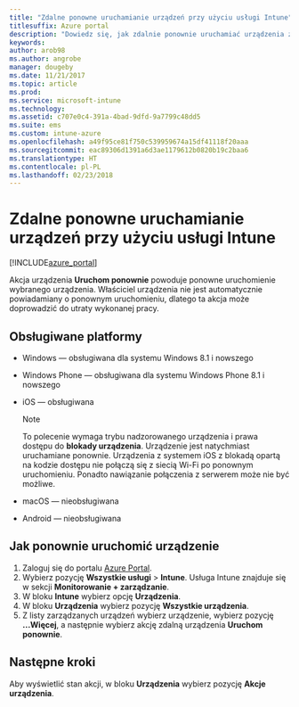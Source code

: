 ```yaml
---
title: "Zdalne ponowne uruchamianie urządzeń przy użyciu usługi Intune"
titlesuffix: Azure portal
description: "Dowiedz się, jak zdalnie ponownie uruchamiać urządzenia za pomocą akcji ponownego uruchomienia urządzenia."
keywords: 
author: arob98
ms.author: angrobe
manager: dougeby
ms.date: 11/21/2017
ms.topic: article
ms.prod: 
ms.service: microsoft-intune
ms.technology: 
ms.assetid: c707e0c4-391a-4bad-9dfd-9a7799c48dd5
ms.suite: ems
ms.custom: intune-azure
ms.openlocfilehash: a49f95ce81f750c539959674a15df41118f20aaa
ms.sourcegitcommit: eac89306d1391a6d3ae1179612b0820b19c2baa6
ms.translationtype: HT
ms.contentlocale: pl-PL
ms.lasthandoff: 02/23/2018
---
```

# <a name="remotely-restart-devices-with-intune"></a>Zdalne ponowne uruchamianie urządzeń przy użyciu usługi Intune


[!INCLUDE[azure_portal](./includes/azure_portal.md)]

Akcja urządzenia **Uruchom ponownie** powoduje ponowne uruchomienie wybranego urządzenia. Właściciel urządzenia nie jest automatycznie powiadamiany o ponownym uruchomieniu, dlatego ta akcja może doprowadzić do utraty wykonanej pracy.

## <a name="supported-platforms"></a>Obsługiwane platformy

- Windows — obsługiwana dla systemu Windows 8.1 i nowszego
- Windows Phone — obsługiwana dla systemu Windows Phone 8.1 i nowszego
- iOS — obsługiwana

    > [!Note]  
    > To polecenie wymaga trybu nadzorowanego urządzenia i prawa dostępu do **blokady urządzenia**. Urządzenie jest natychmiast uruchamiane ponownie. Urządzenia z systemem iOS z blokadą opartą na kodzie dostępu nie połączą się z siecią Wi-Fi po ponownym uruchomieniu. Ponadto nawiązanie połączenia z serwerem może nie być możliwe.
- macOS — nieobsługiwana
- Android — nieobsługiwana

## <a name="how-to-restart-a-device"></a>Jak ponownie uruchomić urządzenie

1. Zaloguj się do portalu [Azure Portal](https://portal.azure.com).
2. Wybierz pozycję **Wszystkie usługi** > **Intune**. Usługa Intune znajduje się w sekcji **Monitorowanie + zarządzanie**.
3. W bloku **Intune** wybierz opcję **Urządzenia**.
4. W bloku **Urządzenia** wybierz pozycję **Wszystkie urządzenia**.
5. Z listy zarządzanych urządzeń wybierz urządzenie, wybierz pozycję **...Więcej**, a następnie wybierz akcję zdalną urządzenia **Uruchom ponownie**.

## <a name="next-steps"></a>Następne kroki

Aby wyświetlić stan akcji, w bloku **Urządzenia** wybierz pozycję **Akcje urządzenia**.
